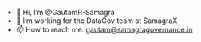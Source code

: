 - 👋 Hi, I’m @GautamR-Samagra
- 👀 I’m working for the DataGov team at SamagraX
- 📫 How to reach me: gautam@samagragovernance.in

<!---
GautamR-Samagra/GautamR-Samagra is a ✨ special ✨ repository because its `README.md` (this file) appears on your GitHub profile.
You can click the Preview link to take a look at your changes.
--->
